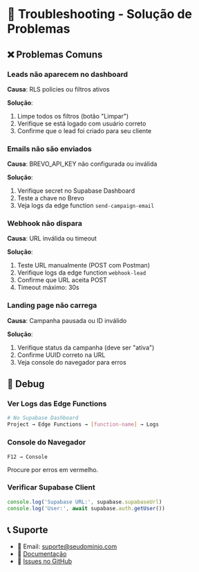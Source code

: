 # 🔧 Troubleshooting - Solução de Problemas

## ❌ Problemas Comuns

### Leads não aparecem no dashboard

**Causa**: RLS policies ou filtros ativos

**Solução**:
1. Limpe todos os filtros (botão "Limpar")
2. Verifique se está logado com usuário correto
3. Confirme que o lead foi criado para seu cliente

### Emails não são enviados

**Causa**: BREVO_API_KEY não configurada ou inválida

**Solução**:
1. Verifique secret no Supabase Dashboard
2. Teste a chave no Brevo
3. Veja logs da edge function `send-campaign-email`

### Webhook não dispara

**Causa**: URL inválida ou timeout

**Solução**:
1. Teste URL manualmente (POST com Postman)
2. Verifique logs da edge function `webhook-lead`
3. Confirme que URL aceita POST
4. Timeout máximo: 30s

### Landing page não carrega

**Causa**: Campanha pausada ou ID inválido

**Solução**:
1. Verifique status da campanha (deve ser "ativa")
2. Confirme UUID correto na URL
3. Veja console do navegador para erros

## 🐛 Debug

### Ver Logs das Edge Functions

```bash
# No Supabase Dashboard
Project → Edge Functions → [function-name] → Logs
```

### Console do Navegador

```
F12 → Console
```

Procure por erros em vermelho.

### Verificar Supabase Client

```typescript
console.log('Supabase URL:', supabase.supabaseUrl)
console.log('User:', await supabase.auth.getUser())
```

## 📞 Suporte

- 📧 Email: suporte@seudominio.com
- 📖 [Documentação](./README.md)
- 🐛 [Issues no GitHub](https://github.com/seu-repo/issues)
